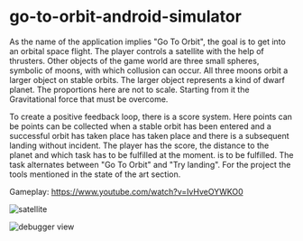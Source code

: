# go-to-orbit-android-simulator


As the name of the application implies "Go To Orbit", the goal is to get into an orbital space flight.
The player controls a satellite with the help of thrusters. Other objects of the game world
are three small spheres, symbolic of moons, with which collusion can occur. All
three moons orbit a larger object on stable orbits. The larger object represents a kind of
dwarf planet. The proportions here are not to scale. Starting from it the
Gravitational force that must be overcome.

To create a positive feedback loop, there is a score system. Here points can be
points can be collected when a stable orbit has been entered and a successful orbit has taken place
has taken place and there is a subsequent landing without incident. The player has
the score, the distance to the planet and which task has to be fulfilled at the moment.
is to be fulfilled. The task alternates between "Go To Orbit" and "Try landing". For the project
the tools mentioned in the state of the art section.

Gameplay: https://www.youtube.com/watch?v=IvHveOYWKO0

![satellite](https://i.ibb.co/1YVr8GS/Screenshot-2022-12-18-223401.jpg)

![debugger view](https://i.ibb.co/rvMbmX3/Screenshot-2022-12-18-223426.jpg)
